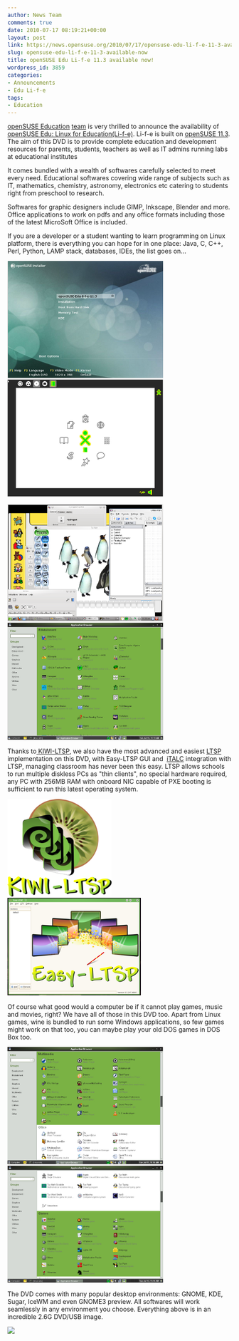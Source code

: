 ```yaml
---
author: News Team
comments: true
date: 2010-07-17 08:19:21+00:00
layout: post
link: https://news.opensuse.org/2010/07/17/opensuse-edu-li-f-e-11-3-available-now/
slug: opensuse-edu-li-f-e-11-3-available-now
title: openSUSE Edu Li-f-e 11.3 available now!
wordpress_id: 3859
categories:
- Announcements
- Edu Li-f-e
tags:
- Education
---
```


[openSUSE Education](http://wiki.opensuse.org/Portal:Education) [team](http://wiki.opensuse.org/openSUSE:Education_team) is very thrilled to announce the availability  of [openSUSE Edu: Linux for Education(Li-f-e)](http://wiki.opensuse.org/openSUSE:Education-Li-f-e). Li-f-e is  built on [openSUSE 11.3](http://wiki.opensuse.org/11.3).  The aim of this DVD is to provide complete education and development  resources for parents, students, teachers as well as IT admins running  labs at educational institutes

It comes bundled with a wealth of softwares carefully selected to  meet every need. Educational softwares covering wide range of subjects  such as IT, mathematics, chemistry, astronomy, electronics etc catering  to students right from preschool to research.

Softwares for graphic designers include GIMP, Inkscape, Blender  and more. Office applications to work on pdfs and any office formats  including those of the latest MicroSoft Office is included.

<!-- more -->If you are a developer or a student wanting to learn programming  on Linux platform, there is everything you can hope for in one place:  Java, C, C++, Perl, Python, LAMP stack, databases, IDEs, the list goes  on...

[![](/wp-content/uploads/2010/07/Life-21.png)](http://wiki.opensuse.org/images/3/34/Life-2.png) [![](/wp-content/uploads/2010/07/Life-61.png)](http://wiki.opensuse.org/images/a/a2/Life-6.png)

[![](/wp-content/uploads/2010/07/Life-91.png)](http://wiki.opensuse.org/images/d/d0/Life-9.png) [![](/wp-content/uploads/2010/07/Life-111.png)](http://wiki.opensuse.org/images/8/8c/Life-11.png)

Thanks to[ KIWI-LTSP](http://wiki.opensuse.org/LTSP), we also have the most advanced and easiest [LTSP](http://ltsp.org) implementation on this DVD, with Easy-LTSP GUI and  [iTALC](http://wiki.opensuse.org/SDB:KIWI-LTSP_iTALC) integration with LTSP, managing classroom has never been this easy. LTSP allows schools to run multiple diskless PCs as "thin clients", no special hardware required, any PC with 256MB RAM with onboard NIC capable of PXE booting is sufficient to run this latest operating system.

[![](/wp-content/uploads/2010/07/Kiwi-ltsp1.png)](http://wiki.opensuse.org/LTSP) [![](/wp-content/uploads/2010/07/Easy-ltsp1.png)](http://wiki.opensuse.org/SDB:Easy-LTSP_quick_start)

Of course what good would a computer be if it cannot play games,  music and movies, right? We have all of those in this DVD too. Apart  from Linux games, wine is bundled to run some Windows applications, so  few games might work on that too, you can maybe play your old DOS games  in DOS Box too.

[![](/wp-content/uploads/2010/07/Life-151.png)](http://wiki.opensuse.org/images/9/95/Life-15.png) [![](/wp-content/uploads/2010/07/Life-12.png)](http://wiki.opensuse.org/images/9/90/Life-12.png)

The DVD comes with many popular desktop environments: GNOME, KDE,  Sugar, IceWM and even GNOME3 preview. All softwares will work  seamlessly in any environment you choose. Everything above is in an  incredible 2.6G DVD/USB image.

[![](http://lizards.opensuse.org/wp-content/uploads/2009/11/screenshot11.png)](http://wiki.opensuse.org/openSUSE:Education-Li-f-e#Download)
